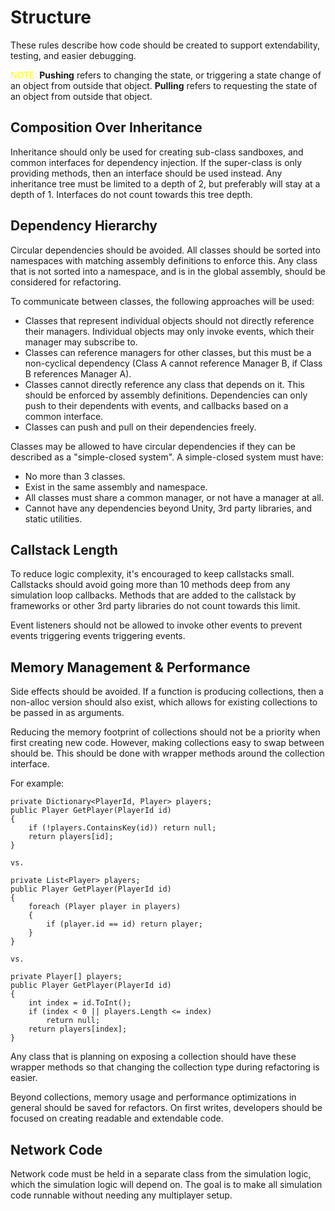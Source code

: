 # Structure
These rules describe how code should be created to support extendability, testing, and easier debugging.

<span style="color:yellow">NOTE:</span> **Pushing** refers to changing the state, or triggering a state change of an object from outside that object. **Pulling** refers to requesting the state of an object from outside that object.

## Composition Over Inheritance

Inheritance should only be used for creating sub-class sandboxes, and common interfaces for dependency injection. If the super-class is only providing methods, then an interface should be used instead. Any inheritance tree must be limited to a depth of 2, but preferably will stay at a depth of 1. Interfaces do not count towards this tree depth.

## Dependency Hierarchy

Circular dependencies should be avoided. All classes should be sorted into namespaces with matching assembly definitions to enforce this. Any class that is not sorted into a namespace, and is in the global assembly, should be considered for refactoring.

To communicate between classes, the following approaches will be used:
- Classes that represent individual objects should not directly reference their managers. Individual objects may only invoke events, which their manager may subscribe to. 
- Classes can reference managers for other classes, but this must be a non-cyclical dependency (Class A cannot reference Manager B, if Class B references Manager A).
- Classes cannot directly reference any class that depends on it. This should be enforced by assembly definitions. Dependencies can only push to their dependents with events, and callbacks based on a common interface.
- Classes can push and pull on their dependencies freely.


Classes may be allowed to have circular dependencies if they can be described as a "simple-closed system". A simple-closed system must have:
- No more than 3 classes.
- Exist in the same assembly and namespace.
- All classes must share a common manager, or not have a manager at all.
- Cannot have any dependencies beyond Unity, 3rd party libraries, and static utilities.

## Callstack Length

To reduce logic complexity, it's encouraged to keep callstacks small. Callstacks should avoid going more than 10 methods deep from any simulation loop callbacks. Methods that are added to the callstack by frameworks or other 3rd party libraries do not count towards this limit.

Event listeners should not be allowed to invoke other events to prevent events triggering events triggering events.

## Memory Management & Performance

Side effects should be avoided. If a function is producing collections, then a non-alloc version should also exist, which allows for existing collections to be passed in as arguments. 

Reducing the memory footprint of collections should not be a priority when first creating new code. However, making collections easy to swap between should be. This should be done with wrapper methods around the collection interface.

For example:
```
private Dictionary<PlayerId, Player> players;
public Player GetPlayer(PlayerId id)
{
    if (!players.ContainsKey(id)) return null;
    return players[id];
}

vs.

private List<Player> players;
public Player GetPlayer(PlayerId id)
{
    foreach (Player player in players)
    {
        if (player.id == id) return player;
    }
}

vs.

private Player[] players;
public Player GetPlayer(PlayerId id)
{
    int index = id.ToInt();
    if (index < 0 || players.Length <= index) 
        return null;
    return players[index];
}
```

Any class that is planning on exposing a collection should have these wrapper methods so that changing the collection type during refactoring is easier.

Beyond collections, memory usage and performance optimizations in general should be saved for refactors. On first writes, developers should be focused on creating readable and extendable code.

## Network Code

Network code must be held in a separate class from the simulation logic, which the simulation logic will depend on. The goal is to make all simulation code runnable without needing any multiplayer setup.